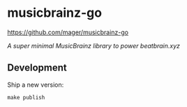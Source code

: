 # musicbrainz-go

https://github.com/mager/musicbrainz-go

_A super minimal MusicBrainz library to power beatbrain.xyz_

## Development

Ship a new version:

```
make publish
```
